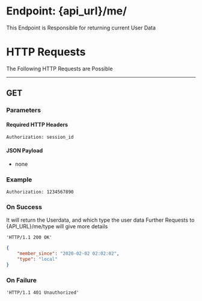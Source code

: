 # Endpoint: {api_url}/me/
This Endpoint is Responsible for returning current User Data

# HTTP Requests
The Following HTTP Requests are Possible
___
## GET

### Parameters

#### Required HTTP Headers

```http request
Authorization: session_id
```

#### JSON Payload
* none

### Example

```http request
Authorization: 1234567890
```

### On Success
It will return the Userdata, and which type the user data
Further Requests to {API_URL}/me/type will give more details

```http request
'HTTP/1.1 200 OK'
```
```json
{
    "member_since": "2020-02-02 02:02:02",
    "type": "local"
}
```

### On Failure
 
```http request
'HTTP/1.1 401 Unauthorized'
```
```json
```
